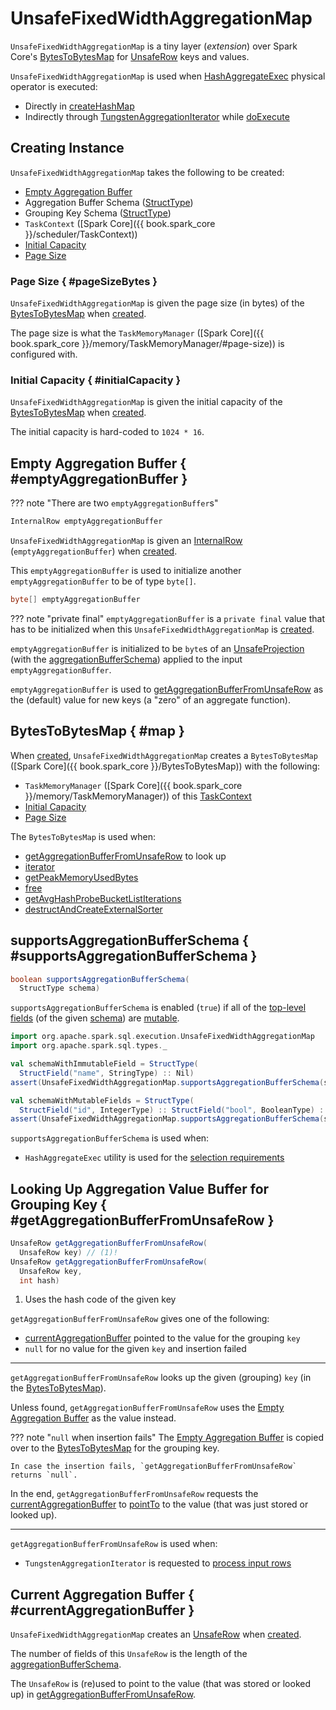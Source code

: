 # UnsafeFixedWidthAggregationMap

`UnsafeFixedWidthAggregationMap` is a tiny layer (_extension_) over Spark Core's [BytesToBytesMap](#map) for [UnsafeRow](../UnsafeRow.md) keys and values.

`UnsafeFixedWidthAggregationMap` is used when [HashAggregateExec](../physical-operators/HashAggregateExec.md) physical operator is executed:

* Directly in [createHashMap](../physical-operators/HashAggregateExec.md#createHashMap)
* Indirectly through [TungstenAggregationIterator](TungstenAggregationIterator.md#hashMap) while [doExecute](../physical-operators/HashAggregateExec.md#doExecute)

## Creating Instance

`UnsafeFixedWidthAggregationMap` takes the following to be created:

* [Empty Aggregation Buffer](#emptyAggregationBuffer)
* <span id="aggregationBufferSchema"> Aggregation Buffer Schema ([StructType](../types/StructType.md))
* <span id="groupingKeySchema"> Grouping Key Schema ([StructType](../types/StructType.md))
* <span id="taskContext"> `TaskContext` ([Spark Core]({{ book.spark_core }}/scheduler/TaskContext))
* [Initial Capacity](#initialCapacity)
* [Page Size](#pageSizeBytes)

### Page Size { #pageSizeBytes }

`UnsafeFixedWidthAggregationMap` is given the page size (in bytes) of the [BytesToBytesMap](#map) when [created](#creating-instance).

The page size is what the `TaskMemoryManager` ([Spark Core]({{ book.spark_core }}/memory/TaskMemoryManager/#page-size)) is configured with.

### Initial Capacity { #initialCapacity }

`UnsafeFixedWidthAggregationMap` is given the initial capacity of the [BytesToBytesMap](#map) when [created](#creating-instance).

The initial capacity is hard-coded to `1024 * 16`.

## Empty Aggregation Buffer { #emptyAggregationBuffer }

??? note "There are two `emptyAggregationBuffer`s"

```java
InternalRow emptyAggregationBuffer
```

`UnsafeFixedWidthAggregationMap` is given an [InternalRow](../InternalRow.md) (`emptyAggregationBuffer`) when [created](#creating-instance).

This `emptyAggregationBuffer` is used to initialize another `emptyAggregationBuffer` to be of type `byte[]`.

```java
byte[] emptyAggregationBuffer
```

??? note "private final"
    `emptyAggregationBuffer` is a `private final`  value that has to be initialized when this `UnsafeFixedWidthAggregationMap` is [created](#creating-instance).

`emptyAggregationBuffer` is initialized to be `byte`s of an [UnsafeProjection](../expressions/UnsafeProjection.md#create) (with the [aggregationBufferSchema](#aggregationBufferSchema)) applied to the input `emptyAggregationBuffer`.

`emptyAggregationBuffer` is used to [getAggregationBufferFromUnsafeRow](#getAggregationBufferFromUnsafeRow) as the (default) value for new keys (a "zero" of an aggregate function).

## BytesToBytesMap { #map }

When [created](#creating-instance), `UnsafeFixedWidthAggregationMap` creates a `BytesToBytesMap` ([Spark Core]({{ book.spark_core }}/BytesToBytesMap)) with the following:

* `TaskMemoryManager` ([Spark Core]({{ book.spark_core }}/memory/TaskMemoryManager)) of this [TaskContext](#taskContext)
* [Initial Capacity](#initialCapacity)
* [Page Size](#pageSizeBytes)

The `BytesToBytesMap` is used when:

* [getAggregationBufferFromUnsafeRow](#getAggregationBufferFromUnsafeRow) to look up
* [iterator](#iterator)
* [getPeakMemoryUsedBytes](#getPeakMemoryUsedBytes)
* [free](#free)
* [getAvgHashProbeBucketListIterations](#getAvgHashProbeBucketListIterations)
* [destructAndCreateExternalSorter](#destructAndCreateExternalSorter)

## supportsAggregationBufferSchema { #supportsAggregationBufferSchema }

```java
boolean supportsAggregationBufferSchema(
  StructType schema)
```

`supportsAggregationBufferSchema` is enabled (`true`) if all of the [top-level fields](../types/StructType.md#fields) (of the given [schema](../types/StructType.md)) are [mutable](../UnsafeRow.md#isMutable).

```scala
import org.apache.spark.sql.execution.UnsafeFixedWidthAggregationMap
import org.apache.spark.sql.types._
```

```scala
val schemaWithImmutableField = StructType(
  StructField("name", StringType) :: Nil)
assert(UnsafeFixedWidthAggregationMap.supportsAggregationBufferSchema(schemaWithImmutableField) == false)
```

```scala
val schemaWithMutableFields = StructType(
  StructField("id", IntegerType) :: StructField("bool", BooleanType) :: Nil)
assert(UnsafeFixedWidthAggregationMap.supportsAggregationBufferSchema(schemaWithMutableFields))
```

`supportsAggregationBufferSchema` is used when:

* `HashAggregateExec` utility is used for the [selection requirements](../physical-operators/HashAggregateExec.md#supportsAggregate)

## Looking Up Aggregation Value Buffer for Grouping Key { #getAggregationBufferFromUnsafeRow }

```java
UnsafeRow getAggregationBufferFromUnsafeRow(
  UnsafeRow key) // (1)!
UnsafeRow getAggregationBufferFromUnsafeRow(
  UnsafeRow key,
  int hash)
```

1. Uses the hash code of the given key

`getAggregationBufferFromUnsafeRow` gives one of the following:

* [currentAggregationBuffer](#currentAggregationBuffer) pointed to the value for the grouping `key`
* `null` for no value for the given `key` and insertion failed

---

`getAggregationBufferFromUnsafeRow` looks up the given (grouping) `key` (in the [BytesToBytesMap](#map)).

Unless found, `getAggregationBufferFromUnsafeRow` uses the [Empty Aggregation Buffer](#emptyAggregationBuffer) as the value instead.

??? note "`null` when insertion fails"
    The [Empty Aggregation Buffer](#emptyAggregationBuffer) is copied over to the [BytesToBytesMap](#map) for the grouping key.

    In case the insertion fails, `getAggregationBufferFromUnsafeRow` returns `null`.

In the end, `getAggregationBufferFromUnsafeRow` requests the [currentAggregationBuffer](#currentAggregationBuffer) to [pointTo](../UnsafeRow.md#pointTo) to the value (that was just stored or looked up).

---

`getAggregationBufferFromUnsafeRow` is used when:

* `TungstenAggregationIterator` is requested to [process input rows](TungstenAggregationIterator.md#processInputs)

## Current Aggregation Buffer { #currentAggregationBuffer }

`UnsafeFixedWidthAggregationMap` creates an [UnsafeRow](../UnsafeRow.md) when [created](#creating-instance).

The number of fields of this `UnsafeRow` is the length of the [aggregationBufferSchema](#aggregationBufferSchema).

The `UnsafeRow` is (re)used to point to the value (that was stored or looked up) in [getAggregationBufferFromUnsafeRow](#getAggregationBufferFromUnsafeRow).
